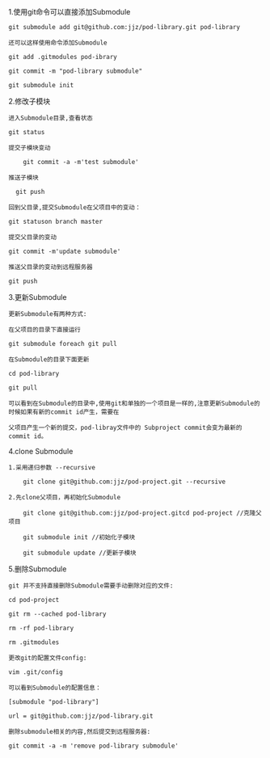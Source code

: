 1.使用git命令可以直接添加Submodule

    git submodule add git@github.com:jjz/pod-library.git pod-library

    还可以这样使用命令添加Submodule

    git add .gitmodules pod-ibrary

    git commit -m "pod-library submodule"

    git submodule init

2.修改子模块
    
    进入Submodule目录,查看状态
    
    git status
    
    提交子模块变动
        
        git commit -a -m'test submodule'

    推送子模块

      git push
    
    回到父目录,提交Submodule在父项目中的变动：

    git statuson branch master

    提交父目录的变动
    
    git commit -m'update submodule'

    推送父目录的变动到远程服务器

    git push

3.更新Submodule

    更新Submodule有两种方式:
    
    在父项目的目录下直接运行

    git submodule foreach git pull

    在Submodule的目录下面更新

    cd pod-library

    git pull

    可以看到在Submodule的目录中,使用git和单独的一个项目是一样的,注意更新Submodule的时候如果有新的commit id产生，需要在
    
    父项目产生一个新的提交，pod-libray文件中的 Subproject commit会变为最新的commit id。

4.clone Submodule

    1.采用递归参数 --recursive

        git clone git@github.com:jjz/pod-project.git --recursive

    2.先clone父项目，再初始化Submodule

        git clone git@github.com:jjz/pod-project.gitcd pod-project //克隆父项目

        git submodule init //初始化子模块

        git submodule update //更新子模块

5.删除Submodule

    git 并不支持直接删除Submodule需要手动删除对应的文件:

    cd pod-project

    git rm --cached pod-library
    
    rm -rf pod-library
    
    rm .gitmodules
    
    更改git的配置文件config:

    vim .git/config
    
    可以看到Submodule的配置信息：

    [submodule "pod-library"]
    
    url = git@github.com:jjz/pod-library.git

    删除submodule相关的内容,然后提交到远程服务器:

    git commit -a -m 'remove pod-library submodule'